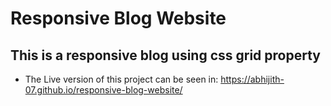# Responsive Blog Website

## This is a responsive blog using css grid property

- The Live version of this project can be seen in: https://abhijith-07.github.io/responsive-blog-website/